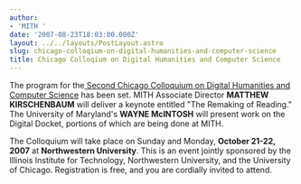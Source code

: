```yaml
---
author:
- 'MITH '
date: '2007-08-23T18:03:00.000Z'
layout: ../../layouts/PostLayout.astro
slug: chicago-colloqium-on-digital-humanities-and-computer-science
title: Chicago Colloqium on Digital Humanities and Computer Science
---
```


The program for the[ Second Chicago Colloquium on Digital Humanities and Computer Science](http://dhcs.northwestern.edu/) has been set. MITH Associate Director **MATTHEW KIRSCHENBAUM** will deliver a keynote entitled "The Remaking of Reading." The University of Maryland's **WAYNE McINTOSH** will present work on the Digital Docket, portions of which are being done at MITH.

The Colloquium will take place on Sunday and Monday, **October 21-22, 2007** at **Northwestern University**. This is an event jointly sponsored by the Illinois Institute for Technology, Northwestern University, and the University of Chicago. Registration is free, and you are cordially invited to attend.